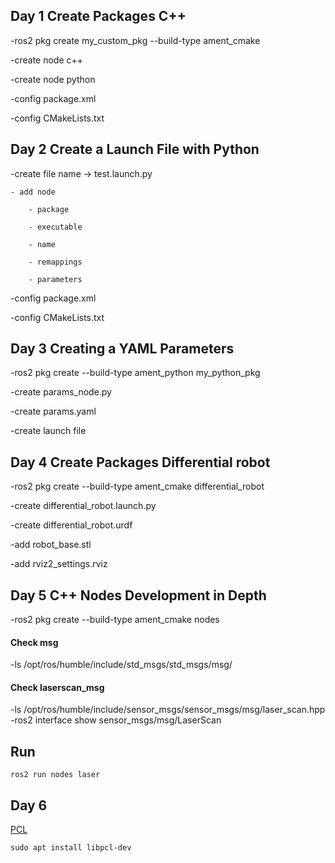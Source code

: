 Day 1
Create Packages C++
-------

-ros2 pkg create my_custom_pkg --build-type ament_cmake

-create node c++

-create node python

-config package.xml

-config CMakeLists.txt

Day 2
Create a Launch File with Python
-------

-create file name -> test.launch.py

    - add node
    
        - package
        
        - executable
        
        - name
        
        - remappings
        
        - parameters

-config package.xml

-config CMakeLists.txt


Day 3
Creating a YAML Parameters
-------

-ros2 pkg create --build-type ament_python my_python_pkg

-create params_node.py

-create params.yaml

-create launch file


Day 4
Create Packages Differential robot
-------

-ros2 pkg create --build-type ament_cmake differential_robot

-create differential_robot.launch.py

-create differential_robot.urdf

-add robot_base.stl

-add rviz2_settings.rviz

Day 5
C++ Nodes Development in Depth
-------

-ros2 pkg create --build-type ament_cmake nodes

#### Check msg
-ls /opt/ros/humble/include/std_msgs/std_msgs/msg/

#### Check laserscan_msg
-ls /opt/ros/humble/include/sensor_msgs/sensor_msgs/msg/laser_scan.hpp
-ros2 interface show sensor_msgs/msg/LaserScan

Run
------
    ros2 run nodes laser

Day 6
-------
[PCL](https://pointclouds.org/downloads/)

    sudo apt install libpcl-dev    